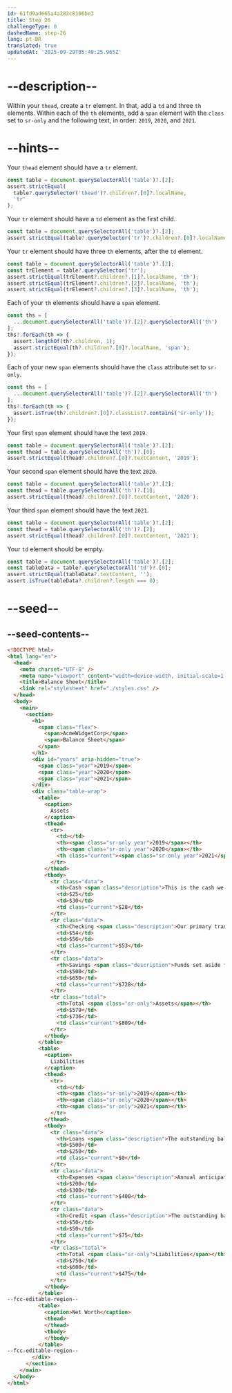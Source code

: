 ```yaml
---
id: 61fd9ad665a4a282c8106be3
title: Step 26
challengeType: 0
dashedName: step-26
lang: pt-BR
translated: true
updatedAt: '2025-09-29T05:49:25.965Z'
---
```


# --description--

Within your `thead`, create a `tr` element. In that, add a `td` and three `th` elements. Within each of the `th` elements, add a `span` element with the `class` set to `sr-only` and the following text, in order: `2019`, `2020`, and `2021`.

# --hints--

Your `thead` element should have a `tr` element.

```js
const table = document.querySelectorAll('table')?.[2];
assert.strictEqual(
  table?.querySelector('thead')?.children?.[0]?.localName,
  'tr'
);
```

Your `tr` element should have a `td` element as the first child.

```js
const table = document.querySelectorAll('table')?.[2];
assert.strictEqual(table?.querySelector('tr')?.children?.[0]?.localName, 'td');
```

Your `tr` element should have three `th` elements, after the `td` element.

```js
const table = document.querySelectorAll('table')?.[2];
const trElement = table?.querySelector('tr');
assert.strictEqual(trElement?.children?.[1]?.localName, 'th');
assert.strictEqual(trElement?.children?.[2]?.localName, 'th');
assert.strictEqual(trElement?.children?.[3]?.localName, 'th');
```

Each of your `th` elements should have a `span` element.

```js
const ths = [
  ...document.querySelectorAll('table')?.[2]?.querySelectorAll('th')
];
ths?.forEach(th => {
  assert.lengthOf(th?.children, 1);
  assert.strictEqual(th?.children?.[0]?.localName, 'span');
});
```

Each of your new `span` elements should have the `class` attribute set to `sr-only`.

```js
const ths = [
  ...document.querySelectorAll('table')?.[2]?.querySelectorAll('th')
];
ths?.forEach(th => {
  assert.isTrue(th?.children?.[0]?.classList?.contains('sr-only'));
});
```

Your first `span` element should have the text `2019`.

```js
const table = document.querySelectorAll('table')?.[2];
const thead = table.querySelectorAll('th')?.[0];
assert.strictEqual(thead?.children?.[0]?.textContent, '2019');
```

Your second `span` element should have the text `2020`.

```js
const table = document.querySelectorAll('table')?.[2];
const thead = table.querySelectorAll('th')?.[1];
assert.strictEqual(thead?.children?.[0]?.textContent, '2020');
```

Your third `span` element should have the text `2021`.

```js
const table = document.querySelectorAll('table')?.[2];
const thead = table.querySelectorAll('th')?.[2];
assert.strictEqual(thead?.children?.[0]?.textContent, '2021');
```

Your `td` element should be empty.

```js
const table = document.querySelectorAll('table')?.[2];
const tableData = table?.querySelectorAll('td')?.[0];
assert.strictEqual(tableData?.textContent, '');
assert.isTrue(tableData?.children?.length === 0);
```

# --seed--

## --seed-contents--

```html
<!DOCTYPE html>
<html lang="en">
  <head>
    <meta charset="UTF-8" />
    <meta name="viewport" content="width=device-width, initial-scale=1.0" />
    <title>Balance Sheet</title>
    <link rel="stylesheet" href="./styles.css" />
  </head>
  <body>
    <main>
      <section>
        <h1>
          <span class="flex">
            <span>AcmeWidgetCorp</span>
            <span>Balance Sheet</span>
          </span>
        </h1>
        <div id="years" aria-hidden="true">
          <span class="year">2019</span>
          <span class="year">2020</span>
          <span class="year">2021</span>
        </div>
        <div class="table-wrap">
          <table>
            <caption>
              Assets
            </caption>
            <thead>
              <tr>
                <td></td>
                <th><span class="sr-only year">2019</span></th>
                <th><span class="sr-only year">2020</span></th>
                <th class="current"><span class="sr-only year">2021</span></th>
              </tr>
            </thead>
            <tbody>
              <tr class="data">
                <th>Cash <span class="description">This is the cash we currently have on hand.</span></th>
                <td>$25</td>
                <td>$30</td>
                <td class="current">$28</td>
              </tr>
              <tr class="data">
                <th>Checking <span class="description">Our primary transactional account.</span></th>
                <td>$54</td>
                <td>$56</td>
                <td class="current">$53</td>
              </tr>
              <tr class="data">
                <th>Savings <span class="description">Funds set aside for emergencies.</span></th>
                <td>$500</td>
                <td>$650</td>
                <td class="current">$728</td>
              </tr>
              <tr class="total">
                <th>Total <span class="sr-only">Assets</span></th>
                <td>$579</td>
                <td>$736</td>
                <td class="current">$809</td>
              </tr>
            </tbody>
          </table>
          <table>
            <caption>
              Liabilities
            </caption>
            <thead>
              <tr>
                <td></td>
                <th><span class="sr-only">2019</span></th>
                <th><span class="sr-only">2020</span></th>
                <th><span class="sr-only">2021</span></th>
              </tr>
            </thead>
            <tbody>
              <tr class="data">
                <th>Loans <span class="description">The outstanding balance on our startup loan.</span></th>
                <td>$500</td>
                <td>$250</td>
                <td class="current">$0</td>
              </tr>
              <tr class="data">
                <th>Expenses <span class="description">Annual anticipated expenses, such as payroll.</span></th>
                <td>$200</td>
                <td>$300</td>
                <td class="current">$400</td>
              </tr>
              <tr class="data">
                <th>Credit <span class="description">The outstanding balance on our credit card.</span></th>
                <td>$50</td>
                <td>$50</td>
                <td class="current">$75</td>
              </tr>
              <tr class="total">
                <th>Total <span class="sr-only">Liabilities</span></th>
                <td>$750</td>
                <td>$600</td>
                <td class="current">$475</td>
              </tr>
            </tbody>
          </table>
--fcc-editable-region--
          <table>
            <caption>Net Worth</caption>
            <thead>
            </thead>
            <tbody>
            </tbody>
          </table>
--fcc-editable-region--
        </div>
      </section>
    </main>
  </body>
</html>
```

```css

```
